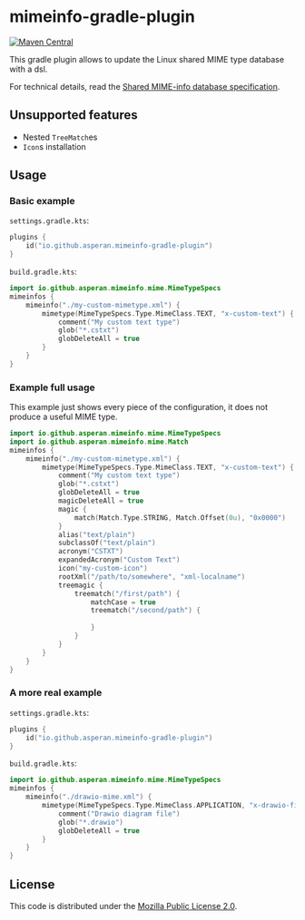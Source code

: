 # mimeinfo-gradle-plugin
[![Maven Central](https://img.shields.io/maven-central/v/io.github.asperan/mimeinfo-gradle-plugin.svg?label=Maven%20Central)](https://search.maven.org/search?q=g:%22io.github.asperan%22%20AND%20a:%22mimeinfo-gradle-plugin%22)

This gradle plugin allows to update the Linux shared MIME type database with a dsl.

For technical details, read the [Shared MIME-info database specification](https://specifications.freedesktop.org/shared-mime-info-spec/shared-mime-info-spec-latest.html).

## Unsupported features
* Nested `TreeMatch`es
* `Icon`s installation

## Usage
### Basic example
`settings.gradle.kts`:
```kotlin
plugins {
    id("io.github.asperan.mimeinfo-gradle-plugin")
}
```

`build.gradle.kts`:
```kotlin
import io.github.asperan.mimeinfo.mime.MimeTypeSpecs
mimeinfos {
    mimeinfo("./my-custom-mimetype.xml") {
        mimetype(MimeTypeSpecs.Type.MimeClass.TEXT, "x-custom-text") {
            comment("My custom text type")
            glob("*.cstxt")
            globDeleteAll = true
        }
    }
}
```

### Example full usage
This example just shows every piece of the configuration, it does not produce a useful MIME type.
```kotlin
import io.github.asperan.mimeinfo.mime.MimeTypeSpecs
import io.github.asperan.mimeinfo.mime.Match
mimeinfos {
    mimeinfo("./my-custom-mimetype.xml") {
        mimetype(MimeTypeSpecs.Type.MimeClass.TEXT, "x-custom-text") {
            comment("My custom text type")
            glob("*.cstxt")
            globDeleteAll = true
            magicDeleteAll = true
            magic {
                match(Match.Type.STRING, Match.Offset(0u), "0x0000")
            }
            alias("text/plain")
            subclassOf("text/plain")
            acronym("CSTXT")
            expandedAcronym("Custom Text")
            icon("my-custom-icon")
            rootXml("/path/to/somewhere", "xml-localname")
            treemagic {
                treematch("/first/path") {
                    matchCase = true
                    treematch("/second/path") {
                    
                    }
                }
            }
        }
    }
}
```

### A more real example
`settings.gradle.kts`:
```kotlin
plugins {
    id("io.github.asperan.mimeinfo-gradle-plugin")
}
```

`build.gradle.kts`:
```kotlin
import io.github.asperan.mimeinfo.mime.MimeTypeSpecs
mimeinfos {
    mimeinfo("./drawio-mime.xml") {
        mimetype(MimeTypeSpecs.Type.MimeClass.APPLICATION, "x-drawio-file") {
            comment("Drawio diagram file")
            glob("*.drawio")
            globDeleteAll = true
        }
    }
}
```

## License
This code is distributed under the [Mozilla Public License 2.0](LICENSE).
